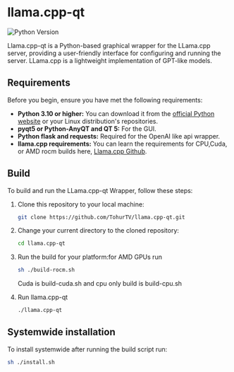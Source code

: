 # llama.cpp-qt

![Python Version](https://img.shields.io/badge/python-3.10%2B-blue.svg)

Llama.cpp-qt is a Python-based graphical wrapper for the LLama.cpp server, providing a user-friendly interface
for configuring and running the server. LLama.cpp is a lightweight implementation of GPT-like models.

## Requirements

Before you begin, ensure you have met the following requirements:

- **Python 3.10 or higher:** You can download it from the [official Python website](https://www.python.org/downloads/) or your Linux distribution's repositories.
- **pyqt5 or Python-AnyQT and QT 5:** For the GUI.
- **Python flask and requests:** Required for the OpenAI like api wrapper.
- **llama.cpp requirements:** You can learn the requirements for CPU,Cuda, or AMD rocm builds
  here, [Llama.cpp Github](https://github.com/ggerganov/llama.cpp).

## Build

To build and run the LLama.cpp-qt Wrapper, follow these steps:

1. Clone this repository to your local machine:
   ```sh
   git clone https://github.com/TohurTV/llama.cpp-qt.git
   ```
2. Change your current directory to the cloned repository:
   ```sh
   cd llama.cpp-qt
   ```
3. Run the build for your platform:for AMD GPUs run
   ```sh
   sh ./build-rocm.sh
   ```
   Cuda is build-cuda.sh and cpu only build is build-cpu.sh


4. Run llama.cpp-qt
   ```sh
   ./llama.cpp-qt
   ```

## Systemwide installation

To install systemwide after running the build script run:

```sh
sh ./install.sh
```